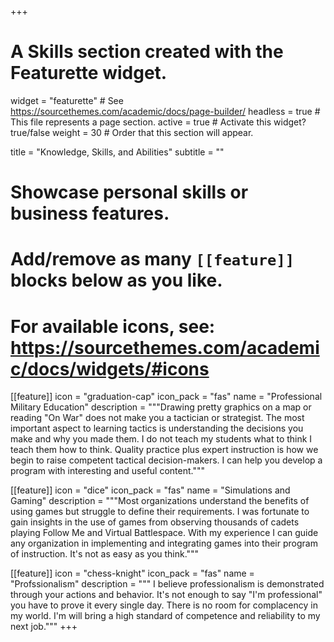 +++
# A Skills section created with the Featurette widget.
widget = "featurette"  # See https://sourcethemes.com/academic/docs/page-builder/
headless = true  # This file represents a page section.
active = true  # Activate this widget? true/false
weight = 30  # Order that this section will appear.

title = "Knowledge, Skills, and Abilities"
subtitle = ""

# Showcase personal skills or business features.
# 
# Add/remove as many `[[feature]]` blocks below as you like.
# 
# For available icons, see: https://sourcethemes.com/academic/docs/widgets/#icons

[[feature]]
  icon = "graduation-cap"
  icon_pack = "fas"
  name = "Professional Military Education"
  description = """Drawing pretty graphics on a map or reading "On War" does not make you a tactician or strategist.  The most important aspect to learning tactics is understanding the decisions you make and why you made them.  I do not teach my students what to think I teach them how to think.  Quality practice plus expert instruction is how we begin to raise competent tactical decision-makers.  I can help you develop a program with interesting and useful content.""" 

[[feature]]
  icon = "dice"
  icon_pack = "fas"
  name = "Simulations and Gaming"
  description = """Most organizations understand the benefits of using games but struggle to define their requirements.  I was fortunate to gain insights in the use of games from observing thousands of cadets playing Follow Me and Virtual Battlespace.  With my experience I can guide any organization in implementing and integrating games into their program of instruction.  It's not as easy as you think."""  
  
   [[feature]]
  icon = "chess-knight"
  icon_pack = "fas"
  name = "Profssionalism"
  description = """ I believe professionalism is demonstrated through your actions and behavior.  It's not enough to say "I'm professional" you have to prove it every single day.  There is no room for complacency in my world.  I'm will bring a high standard of competence and reliability to my next job."""
+++
